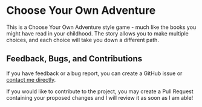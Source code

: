# Choose Your Own Adventure

This is a Choose Your Own Adventure style game - much like the books you might have read in your childhood. The story allows you to make multiple choices, and each choice will take you down a different path.

## Feedback, Bugs, and Contributions

If you have feedback or a bug report, you can create a GitHub issue or [contact me directly](https://contact.nhcarrigan.com).

If you would like to contribute to the project, you may create a Pull Request containing your proposed changes and I will review it as soon as I am able!
